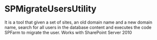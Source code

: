 SPMigrateUsersUtility
=====================

It is a tool that given a set of sites, an old domain name and a new domain name, search for all users in the database content and executes the code SPFarm to migrate the user. Works with SharePoint Server 2010